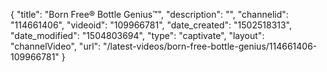 {
    "title": "Born Free&reg; Bottle Genius&trade;",
    "description": "",
    "channelid": "114661406",
    "videoid": "109966781",
    "date_created": "1502518313",
    "date_modified": "1504803694",
    "type": "captivate",
    "layout": "channelVideo",
    "url": "\/latest-videos\/born-free-bottle-genius\/114661406-109966781"
}